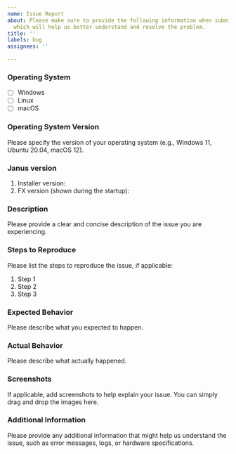 ```yaml
---
name: Issue Report
about: Please make sure to provide the following information when submitting an issue,
  which will help us better understand and resolve the problem.
title: ''
labels: bug
assignees: ''

---
```


<!--
Thank you for reporting an issue! Please make sure to provide the following information when submitting an issue, which will help us better understand and resolve the problem.
-->

### Operating System

- [ ] Windows
- [ ] Linux
- [ ] macOS

### Operating System Version

Please specify the version of your operating system (e.g., Windows 11, Ubuntu 20.04, macOS 12).

### Janus version

1. Installer version:
2. FX version (shown during the startup): 

### Description

Please provide a clear and concise description of the issue you are experiencing.

### Steps to Reproduce

Please list the steps to reproduce the issue, if applicable:

1. Step 1
4. Step 2
5. Step 3

### Expected Behavior

Please describe what you expected to happen.

### Actual Behavior

Please describe what actually happened.

### Screenshots

If applicable, add screenshots to help explain your issue. You can simply drag and drop the images here.

### Additional Information

Please provide any additional information that might help us understand the issue, such as error messages, logs, or hardware specifications.
